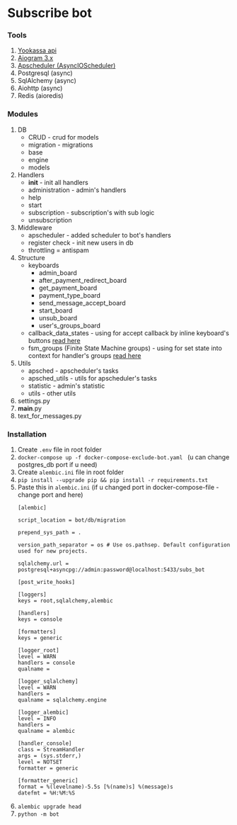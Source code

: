 # Subscribe bot

### Tools

1) <a href="https://yookassa.ru/developers/payment-acceptance/scenario-extensions/recurring-payments">Yookassa api</a>
2) <a href="https://docs.aiogram.dev/en/dev-3.x/">Aiogram 3.x </a>
3) <a href="https://apscheduler.readthedocs.io/en/3.x/">Apscheduler (AsyncIOScheduler)</a>
4) Postgresql (async)
5) SqlAlchemy (async)
6) Aiohttp (async)
7) Redis (aioredis)

### Modules

1) DB
    - CRUD - crud for models
    - migration - migrations
    - base
    - engine
    - models
2) Handlers
    - __init__ - init all handlers
    - administration - admin's handlers
    - help
    - start
    - subscription - subscription's with sub logic
    - unsubscription
3) Middleware
    - apscheduler - added scheduler to bot's handlers
    - register check - init new users in db
    - throttling = antispam
4) Structure
    - keyboards
        - admin_board
        - after_payment_redirect_board
        - get_payment_board
        - payment_type_board
        - send_message_accept_board
        - start_board
        - unsub_board
        - user's_groups_board
    - callback_data_states - using for accept callback by inline keyboard's
      buttons <a href="https://docs.aiogram.dev/en/dev-3.x/dispatcher/filters/callback_data.html">read here</a>
    - fsm_groups (Finite State Machine groups) - using for set state into context for handler's
      groups <a href="https://docs.aiogram.dev/en/dev-3.x/dispatcher/finite_state_machine/index.html">read here</a>
5) Utils
    - apsched - apscheduler's tasks
    - apsched_utils - utils for apscheduler's tasks
    - statistic - admin's statistic
    - utils - other utils
6) settings.py
7) __main__.py
8) text_for_messages.py

### Installation
1) Create ```.env``` file in root folder
2) ```docker-compose up -f docker-compose-exclude-bot.yaml ``` (u can change postgres_db port if u need)
3) Create ```alembic.ini``` file in root folder
4) ```pip install --upgrade pip && pip install -r requirements.txt```
5) Paste this in ```alembic.ini``` (if u changed port in docker-compose-file - change port and here)
    ```
   [alembic]
   
   script_location = bot/db/migration
   
   prepend_sys_path = .
   
   version_path_separator = os # Use os.pathsep. Default configuration used for new projects.
   
   sqlalchemy.url = postgresql+asyncpg://admin:password@localhost:5433/subs_bot
   
   [post_write_hooks]
   
   [loggers]
   keys = root,sqlalchemy,alembic
   
   [handlers]
   keys = console
   
   [formatters]
   keys = generic
   
   [logger_root]
   level = WARN
   handlers = console
   qualname =
   
   [logger_sqlalchemy]
   level = WARN
   handlers =
   qualname = sqlalchemy.engine
   
   [logger_alembic]
   level = INFO
   handlers =
   qualname = alembic
   
   [handler_console]
   class = StreamHandler
   args = (sys.stderr,)
   level = NOTSET
   formatter = generic
   
   [formatter_generic]
   format = %(levelname)-5.5s [%(name)s] %(message)s
   datefmt = %H:%M:%S

   ```
6) ```alembic upgrade head```
7) ```python -m bot```